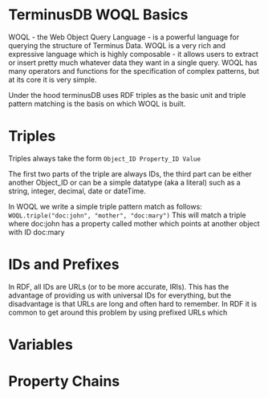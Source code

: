 # TerminusDB WOQL Basics

WOQL - the Web Object Query Language - is a powerful language for querying the structure of Terminus Data.  WOQL is a very rich 
and expressive language which is highly composable - it allows users to extract or insert pretty much whatever data they want in a single query.  WOQL has many operators and functions for the specification of complex patterns, but at its core it is very simple. 

Under the hood terminusDB uses RDF triples as the basic unit and triple pattern matching is the basis on which WOQL is built.  

# Triples
Triples always take the form
`Object_ID Property_ID Value`

The first two parts of the triple are always IDs, the third part can be either another Object_ID or can be a simple datatype (aka a literal) such as a string, integer, decimal, date or dateTime. 

In WOQL we write a simple triple pattern match as follows: 
`WOQL.triple("doc:john", "mother", "doc:mary")`
This will match a triple where doc:john has a property called mother which points at another object with ID doc:mary

# IDs and Prefixes

In RDF, all IDs are URLs (or to be more accurate, IRIs). This has the advantage of providing us with universal IDs for everything, but the disadvantage is that URLs are long and often hard to remember. In RDF it is common to get around this problem by using prefixed URLs which  

# Variables

# Property Chains
